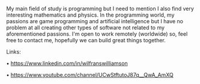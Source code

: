 My main field of study is programming but I need to mention I also find very interesting mathematics and physics. In the programming world, my passions are game programming and artificial intelligence but I have no problem at all creating other types of software not related to my aforementioned passions. I'm open to work remotely (worldwide) so, feel free to contact me, hopefully we can build great things together.

Links:

• https://www.linkedin.com/in/wilfranswilliamson

• https://www.youtube.com/channel/UCwStftutoJ87q__QwA_AmXQ
